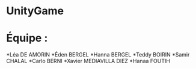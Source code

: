 # UnityGame

# Équipe :
*Léa DE AMORIN
*Éden BERGEL
*Hanna BERGEL
*Teddy BOIRIN
*Samir CHALAL
*Carlo BERNI
*Xavier MEDIAVILLA DIEZ
*Hanaa FOUTIH
